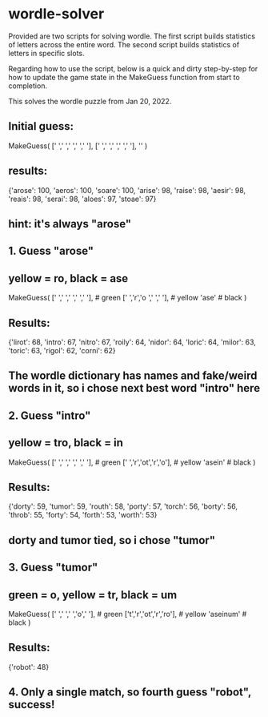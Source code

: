 # wordle-solver

Provided are two scripts for solving wordle.
The first script builds statistics of letters across the entire word.
The second script builds statistics of letters in specific slots.

Regarding how to use the script, below is a quick and dirty step-by-step for how to update the game state in the MakeGuess function from start to completion.

This solves the wordle puzzle from Jan 20, 2022.


## Initial guess:
MakeGuess(
	[' ',' ',' ',' ',' '],
	[' ',' ',' ',' ',' '],
	''
)
## results:
{'arose': 100, 'aeros': 100, 'soare': 100, 'arise': 98, 'raise': 98, 'aesir': 98, 'reais': 98, 'serai': 98, 'aloes': 97, 'stoae': 97}
## hint: it's always "arose"

## 1. Guess "arose"
## yellow = ro, black = ase
MakeGuess(
	[' ',' ',' ',' ',' '],  # green
	[' ','r','o ',' ',' '], # yellow
	'ase' # black
)
## Results:
{'lirot': 68, 'intro': 67, 'nitro': 67, 'roily': 64, 'nidor': 64, 'loric': 64, 'milor': 63, 'toric': 63, 'rigol': 62, 'corni': 62}
## The wordle dictionary has names and fake/weird words in it, so i chose next best word "intro" here

## 2. Guess "intro"
## yellow = tro, black = in
MakeGuess(
	[' ',' ',' ',' ',' '],  # green
	[' ','r','ot','r','o'], # yellow
	'asein' # black
)
## Results:
{'dorty': 59, 'tumor': 59, 'routh': 58, 'porty': 57, 'torch': 56, 'borty': 56, 'throb': 55, 'forty': 54, 'forth': 53, 'worth': 53}
## dorty and tumor tied, so i chose "tumor"

## 3. Guess "tumor"
## green = o, yellow = tr, black = um
MakeGuess(
	[' ',' ',' ','o',' '],   # green
	['t','r','ot','r','ro'], # yellow
	'aseinum' # black
)
## Results:
{'robot': 48}

## 4. Only a single match, so fourth guess "robot", success!
